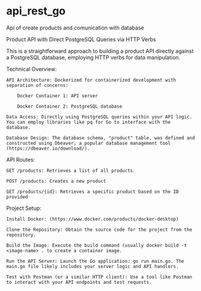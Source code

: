 # api_rest_go
Api of create products and comunication with database

Product API with Direct PostgreSQL Queries via HTTP Verbs

This is a straightforward approach to building a product API directly against a PostgreSQL database, employing HTTP verbs for data manipulation.

Technical Overview:

    API Architecture: Dockerized for containerized development with separation of concerns:

        Docker Container 1: API server

        Docker Container 2: PostgreSQL database

    Data Access: Directly using PostgreSQL queries within your API logic. You can employ libraries like pq for Go to interface with the database.

    Database Design: The database schema, "product" table, was defined and constructed using Dbeaver, a popular database management tool (https://dbeaver.io/download/).

API Routes:

    GET /products: Retrieves a list of all products

    POST /products: Creates a new product

    GET /products/{id}: Retrieves a specific product based on the ID provided

Project Setup:

    Install Docker: (https://www.docker.com/products/docker-desktop)

    Clone the Repository: Obtain the source code for the project from the repository.

    Build the Image: Execute the build command (usually docker build -t <image-name> . to create a container image.

    Run the API Server: Launch the Go application: go run main.go. The main.go file likely includes your server logic and API handlers.

    Test with Postman (or a similar HTTP client): Use a tool like Postman to interact with your API endpoints and test requests. 
